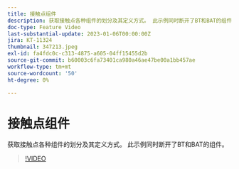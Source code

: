 ```yaml
---
title: 接触点组件
description: 获取接触点各种组件的划分及其定义方式。 此示例同时断开了BT和BAT的组件。
doc-type: Feature Video
last-substantial-update: 2023-01-06T00:00:00Z
jira: KT-11324
thumbnail: 347213.jpeg
exl-id: fa4fdc0c-c313-4875-a605-04ff15455d2b
source-git-commit: b60003c6fa73401ca980a46ae47be00a1bb457ae
workflow-type: tm+mt
source-wordcount: '50'
ht-degree: 0%

---
```


# 接触点组件

获取接触点各种组件的划分及其定义方式。 此示例同时断开了BT和BAT的组件。

>[!VIDEO](https://video.tv.adobe.com/v/347213/?quality=12&learn=on)

